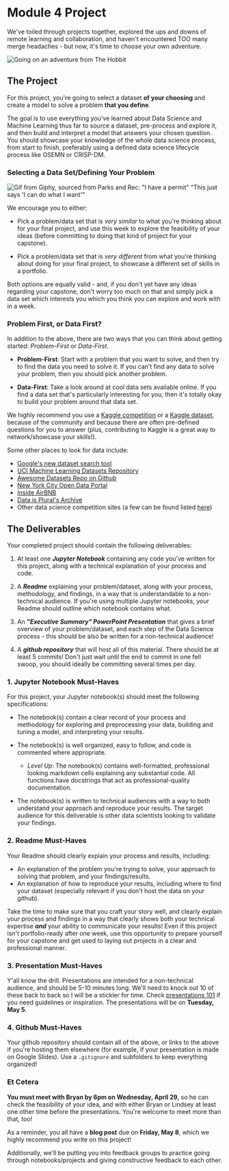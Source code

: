 # Module 4 Project

We've toiled through projects together, explored the ups and downs of remote learning and collaboration, and haven't encountered TOO many merge headaches - but now, it's time to choose your own adventure.

![Going on an adventure from The Hobbit](https://66.media.tumblr.com/bcce994a6ac36bf680acb287f9769783/tumblr_pso97rzEbg1wu1zhco1_500.gif)

## The Project

For this project, you're going to select a dataset **of your choosing** and create a model to solve a problem **that you define**. 

The goal is to use everything you've learned about Data Science and Machine Learning thus far to source a dataset, pre-process and explore it, and then build and interpret a model that answers your chosen question. You should showcase your knowledge of the whole data science process, from start to finish, preferably using a defined data science lifecycle process like OSEMN or CRISP-DM.

### Selecting a Data Set/Defining Your Problem

![Gif from Giphy, sourced from Parks and Rec: "I have a permit" "This just says 'I can do what I want'"](https://media.giphy.com/media/3oEduEHWLW6UiPA1Ww/giphy.gif)

We encourage you to either:

- Pick a problem/data set that is _very similar_ to what you're thinking about for your final project, and use this week to explore the feasibility of your ideas (before committing to doing that kind of project for your capstone).

- Pick a problem/data set that is _very different_ from what you're thinking about doing for your final project, to showcase a different set of skills in a portfolio.

Both options are equally valid - and, if you don't yet have any ideas regarding your capstone, don't worry too much on that and simply pick a data set which interests you which you think you can explore and work with in a week.

### Problem First, or Data First?

In addition to the above, there are two ways that you can think about getting started: _Problem-First_ or _Data-First_. 

- **Problem-First**: Start with a problem that you want to solve, and then try to find the data you need to solve it.  If you can't find any data to solve your problem, then you should pick another problem. 

- **Data-First**: Take a look around at cool data sets available online. If you find a data set that's particularly interesting for you, then it's totally okay to build your problem around that data set. 

We highly recommend you use a [Kaggle competition](https://kaggle.com/competitions) or a [Kaggle dataset](https://www.kaggle.com/datasets), because of the community and because there are often pre-defined questions for you to answer (plus, contributing to Kaggle is a great way to network/showcase your skills!). 

Some other places to look for data include:

* [Google's new dataset search tool](https://datasetsearch.research.google.com/)
* [UCI Machine Learning Datasets Repository](https://archive.ics.uci.edu/ml/datasets.html)
* [Awesome Datasets Repo on Github](https://github.com/awesomedata/awesome-public-datasets)
* [New York City Open Data Portal](https://opendata.cityofnewyork.us/)
* [Inside AirBNB ](http://insideairbnb.com/)
* [Data is Plural's Archive](https://docs.google.com/spreadsheets/d/1wZhPLMCHKJvwOkP4juclhjFgqIY8fQFMemwKL2c64vk/edit?usp=sharing)
* Other data science competition sites (a few can be found listed [here](https://github.com/interviewBubble/Data-Science-Competitions))

## The Deliverables

Your completed project should contain the following deliverables:

1. At least one **_Jupyter Notebook_** containing any code you've written for this project, along with a technical explanation of your process and code.  

2. A **_Readme_** explaining your problem/dataset, along with your process, methodology, and findings, in a way that is understandable to a non-technical audience. If you're using multiple Jupyter notebooks, your Readme should outline which notebook contains what.

3. An **_"Executive Summary" PowerPoint Presentation_** that gives a brief overview of your problem/dataset, and each step of the Data Science process - this should be also be written for a non-technical audience! 

4. A **_github repository_** that will host all of this material. There should be at least 5 commits! Don't just wait until the end to commit in one fell swoop, you should ideally be committing several times per day.

### 1. Jupyter Notebook Must-Haves

For this project, your Jupyter notebook(s) should meet the following specifications:

* The notebook(s) contain a clear record of your process and methodology for exploring and preprocessing your data, building and tuning a model, and interpreting your results. 

* The notebook(s) is well organized, easy to follow, and code is commented where appropriate.  

    * _Level Up_: The notebook(s) contains well-formatted, professional looking markdown cells explaining any substantial code. All functions have docstrings that act as professional-quality documentation.  

* The notebook(s) is written to technical audiences with a way to both understand your approach and reproduce your results. The target audience for this deliverable is other data scientists looking to validate your findings.  

### 2. Readme Must-Haves

Your Readme should clearly explain your process and results, including:

* An explanation of the problem you're trying to solve, your approach to solving that problem, and your findings/results.
* An explanation of how to reproduce your results, including where to find your dataset (especially relevant if you don't host the data on your github).

Take the time to make sure that you craft your story well, and clearly explain your process and findings in a way that clearly shows both your technical expertise **_and_** your ability to communicate your results! Even if this project isn't portfolio-ready after one week, use this opportunity to prepare yourself for your capstone and get used to laying out projects in a clear and professional manner. 

### 3. Presentation Must-Haves

Y'all know the drill. Presentations are intended for a non-technical audience, and should be 5-10 minutes long. We'll need to knock out 10 of these back to back so I will be a stickler for time. Check [presentations 101](https://docs.google.com/presentation/d/1PBPi3-VKWldvkrEyHNPJJHLKZuL1AApkgGG6DwXE6Zs/edit#slide=id.g522373b1e4_0_0) if you need guidelines or inspiration. The presentations will be on **Tuesday, May 5**.

### 4. Github Must-Haves

Your github repository should contain all of the above, or links to the above if you're hosting them elsewhere (for example, if your presentation is made on Google Slides). Use a `.gitignore` and subfolders to keep everything organized!

### Et Cetera

**You must meet with Bryan by 6pm on Wednesday, April 29,** so he can check the feasibility of your idea, and with either Bryan or Lindsey at least one other time before the presentations. You're welcome to meet more than that, too!

As a reminder, you all have a **blog post** due on **Friday, May 8**, which we highly recommend you write on this project!

Additionally, we'll be putting you into feedback groups to practice going through notebooks/projects and giving constructive feedback to each other. 
